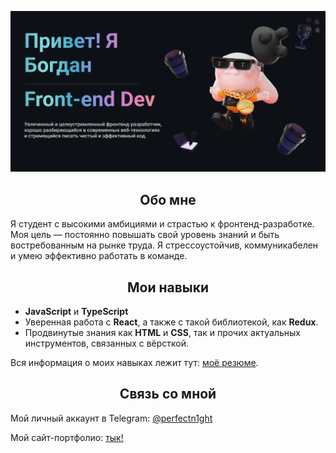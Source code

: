 <body>
    <div class="container" align="">
        <p align="center">
            <img src="github-readme.png" alt="QR code for GitHub Profile"/>
        </p>
        <h2 align="center">Обо мне</h2>
        <p>
            Я студент с высокими амбициями и страстью к фронтенд-разработке. Моя цель — постоянно повышать свой уровень знаний и быть востребованным на рынке труда. Я стрессоустойчив, коммуникабелен и умею эффективно работать в команде.
        </p>
        <h2 align="center">Мои навыки</h2>
        <ul>
            <li><b>JavaScript</b> и <b>TypeScript</b></li>
            <li>Уверенная работа с <b>React</b>, а также с такой библиотекой, как <b>Redux</b>.</li>
            <li>Продвинутые знания как <b>HTML</b> и <b>CSS</b>, так и прочих актуальных инструментов, связанных с вёрсткой.</li>
        </ul>
        <p>Вся информация о моих навыках лежит тут: <a href="https://drive.google.com/file/d/1KIwPtCVCfr7uzwX1EYivj9Y_yJhQpLX-/view?usp=sharing">моё резюме</a>.</p>
        <h2 align="center">Связь со мной</h2>
        <p>Мой личный аккаунт в Telegram: <a href="https://t.me/perfectn1ght">@perfectn1ght</a></p>
        <p>Мой сайт-портфолио: <a href="https://purrcode.ru/">тык!</a></p>
    </div>
</body>
